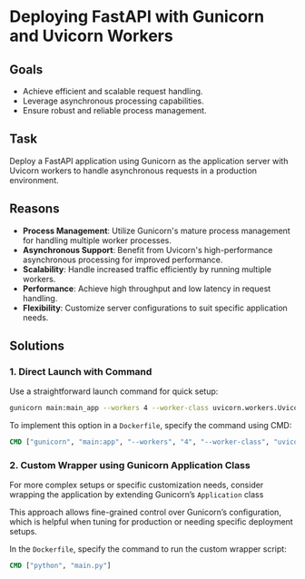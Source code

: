 # Deploying FastAPI with Gunicorn and Uvicorn Workers

## Goals

- Achieve efficient and scalable request handling.
- Leverage asynchronous processing capabilities.
- Ensure robust and reliable process management.

## Task

Deploy a FastAPI application using Gunicorn as the application server with Uvicorn workers to handle asynchronous requests in a production environment.

## Reasons

- **Process Management**: Utilize Gunicorn's mature process management for handling multiple worker processes.
- **Asynchronous Support**: Benefit from Uvicorn's high-performance asynchronous processing for improved performance.
- **Scalability**: Handle increased traffic efficiently by running multiple workers.
- **Performance**: Achieve high throughput and low latency in request handling.
- **Flexibility**: Customize server configurations to suit specific application needs.

## Solutions

### 1. Direct Launch with Command

Use a straightforward launch command for quick setup:

```bash
gunicorn main:main_app --workers 4 --worker-class uvicorn.workers.UvicornWorker --bind 0.0.0.0:8000
```

To implement this option in a `Dockerfile`, specify the command using CMD:

```Dockerfile
CMD ["gunicorn", "main:app", "--workers", "4", "--worker-class", "uvicorn.workers.UvicornWorker", "--bind", "0.0.0.0:8000"]
```

### 2. Custom Wrapper using Gunicorn Application Class

For more complex setups or specific customization needs, consider wrapping the application by extending Gunicorn’s `Application` class

This approach allows fine-grained control over Gunicorn’s configuration, which is helpful when tuning for production or needing specific deployment setups.

In the `Dockerfile`, specify the command to run the custom wrapper script:
```Dockerfile
CMD ["python", "main.py"]
```